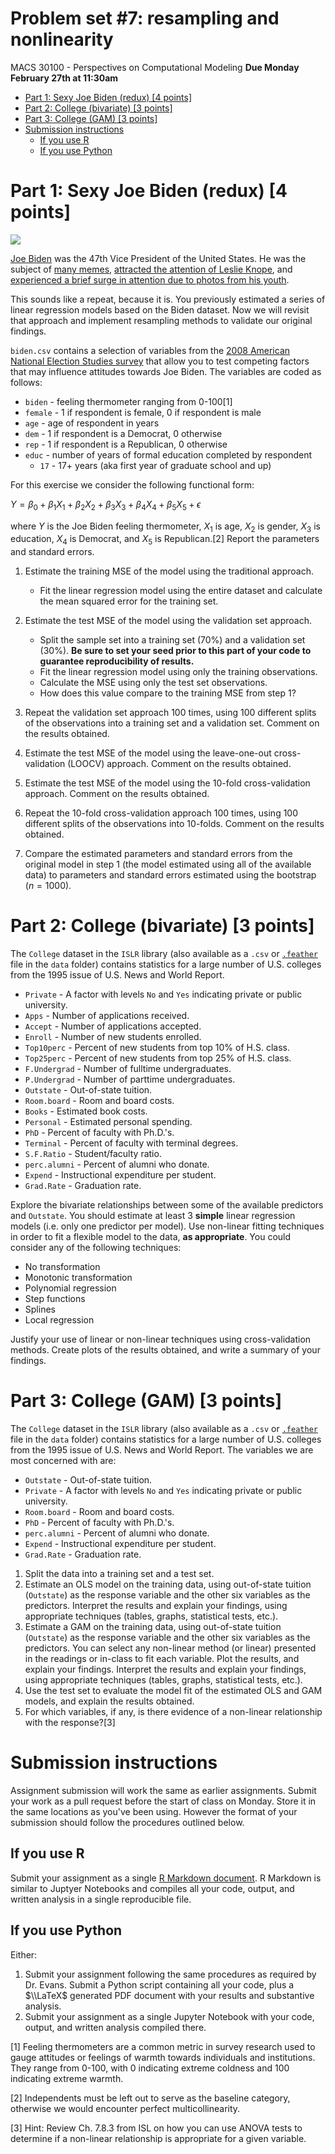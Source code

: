 Problem set \#7: resampling and nonlinearity
================
MACS 30100 - Perspectives on Computational Modeling
**Due Monday February 27th at 11:30am**

-   [Part 1: Sexy Joe Biden (redux) \[4 points\]](#part-1-sexy-joe-biden-redux-4-points)
-   [Part 2: College (bivariate) \[3 points\]](#part-2-college-bivariate-3-points)
-   [Part 3: College (GAM) \[3 points\]](#part-3-college-gam-3-points)
-   [Submission instructions](#submission-instructions)
    -   [If you use R](#if-you-use-r)
    -   [If you use Python](#if-you-use-python)

Part 1: Sexy Joe Biden (redux) \[4 points\]
===========================================

![](http://i.giphy.com/5of8ya8s34JQA.gif)

[Joe Biden](https://en.wikipedia.org/wiki/Joe_Biden) was the 47th Vice President of the United States. He was the subject of [many memes](http://distractify.com/trending/2016/11/16/best-of-joe-and-obama-memes), [attracted the attention of Leslie Knope](https://www.youtube.com/watch?v=NvbMB_GGR6s), and [experienced a brief surge in attention due to photos from his youth](http://www.huffingtonpost.com/entry/joe-young-hot_us_58262f53e4b0c4b63b0c9e11).

This sounds like a repeat, because it is. You previously estimated a series of linear regression models based on the Biden dataset. Now we will revisit that approach and implement resampling methods to validate our original findings.

`biden.csv` contains a selection of variables from the [2008 American National Election Studies survey](http://www.electionstudies.org/) that allow you to test competing factors that may influence attitudes towards Joe Biden. The variables are coded as follows:

-   `biden` - feeling thermometer ranging from 0-100[1]
-   `female` - 1 if respondent is female, 0 if respondent is male
-   `age` - age of respondent in years
-   `dem` - 1 if respondent is a Democrat, 0 otherwise
-   `rep` - 1 if respondent is a Republican, 0 otherwise
-   `educ` - number of years of formal education completed by respondent
    -   `17` - 17+ years (aka first year of graduate school and up)

For this exercise we consider the following functional form:

*Y* = *β*<sub>0</sub> + *β*<sub>1</sub>*X*<sub>1</sub> + *β*<sub>2</sub>*X*<sub>2</sub> + *β*<sub>3</sub>*X*<sub>3</sub> + *β*<sub>4</sub>*X*<sub>4</sub> + *β*<sub>5</sub>*X*<sub>5</sub> + *ϵ*

where *Y* is the Joe Biden feeling thermometer, *X*<sub>1</sub> is age, *X*<sub>2</sub> is gender, *X*<sub>3</sub> is education, *X*<sub>4</sub> is Democrat, and *X*<sub>5</sub> is Republican.[2] Report the parameters and standard errors.

1.  Estimate the training MSE of the model using the traditional approach.
    -   Fit the linear regression model using the entire dataset and calculate the mean squared error for the training set.

2.  Estimate the test MSE of the model using the validation set approach.
    -   Split the sample set into a training set (70%) and a validation set (30%). **Be sure to set your seed prior to this part of your code to guarantee reproducibility of results.**
    -   Fit the linear regression model using only the training observations.
    -   Calculate the MSE using only the test set observations.
    -   How does this value compare to the training MSE from step 1?

3.  Repeat the validation set approach 100 times, using 100 different splits of the observations into a training set and a validation set. Comment on the results obtained.
4.  Estimate the test MSE of the model using the leave-one-out cross-validation (LOOCV) approach. Comment on the results obtained.
5.  Estimate the test MSE of the model using the 10-fold cross-validation approach. Comment on the results obtained.
6.  Repeat the 10-fold cross-validation approach 100 times, using 100 different splits of the observations into 10-folds. Comment on the results obtained.
7.  Compare the estimated parameters and standard errors from the original model in step 1 (the model estimated using all of the available data) to parameters and standard errors estimated using the bootstrap (*n* = 1000).

Part 2: College (bivariate) \[3 points\]
========================================

The `College` dataset in the `ISLR` library (also available as a `.csv` or [`.feather`](https://github.com/wesm/feather) file in the `data` folder) contains statistics for a large number of U.S. colleges from the 1995 issue of U.S. News and World Report.

-   `Private` - A factor with levels `No` and `Yes` indicating private or public university.
-   `Apps` - Number of applications received.
-   `Accept` - Number of applications accepted.
-   `Enroll` - Number of new students enrolled.
-   `Top10perc` - Percent of new students from top 10% of H.S. class.
-   `Top25perc` - Percent of new students from top 25% of H.S. class.
-   `F.Undergrad` - Number of fulltime undergraduates.
-   `P.Undergrad` - Number of parttime undergraduates.
-   `Outstate` - Out-of-state tuition.
-   `Room.board` - Room and board costs.
-   `Books` - Estimated book costs.
-   `Personal` - Estimated personal spending.
-   `PhD` - Percent of faculty with Ph.D.'s.
-   `Terminal` - Percent of faculty with terminal degrees.
-   `S.F.Ratio` - Student/faculty ratio.
-   `perc.alumni` - Percent of alumni who donate.
-   `Expend` - Instructional expenditure per student.
-   `Grad.Rate` - Graduation rate.

Explore the bivariate relationships between some of the available predictors and `Outstate`. You should estimate at least 3 **simple** linear regression models (i.e. only one predictor per model). Use non-linear fitting techniques in order to fit a flexible model to the data, **as appropriate**. You could consider any of the following techniques:

-   No transformation
-   Monotonic transformation
-   Polynomial regression
-   Step functions
-   Splines
-   Local regression

Justify your use of linear or non-linear techniques using cross-validation methods. Create plots of the results obtained, and write a summary of your findings.

Part 3: College (GAM) \[3 points\]
==================================

The `College` dataset in the `ISLR` library (also available as a `.csv` or [`.feather`](https://github.com/wesm/feather) file in the `data` folder) contains statistics for a large number of U.S. colleges from the 1995 issue of U.S. News and World Report. The variables we are most concerned with are:

-   `Outstate` - Out-of-state tuition.
-   `Private` - A factor with levels `No` and `Yes` indicating private or public university.
-   `Room.board` - Room and board costs.
-   `PhD` - Percent of faculty with Ph.D.'s.
-   `perc.alumni` - Percent of alumni who donate.
-   `Expend` - Instructional expenditure per student.
-   `Grad.Rate` - Graduation rate.

1.  Split the data into a training set and a test set.
2.  Estimate an OLS model on the training data, using out-of-state tuition (`Outstate`) as the response variable and the other six variables as the predictors. Interpret the results and explain your findings, using appropriate techniques (tables, graphs, statistical tests, etc.).
3.  Estimate a GAM on the training data, using out-of-state tuition (`Outstate`) as the response variable and the other six variables as the predictors. You can select any non-linear method (or linear) presented in the readings or in-class to fit each variable. Plot the results, and explain your findings. Interpret the results and explain your findings, using appropriate techniques (tables, graphs, statistical tests, etc.).
4.  Use the test set to evaluate the model fit of the estimated OLS and GAM models, and explain the results obtained.
5.  For which variables, if any, is there evidence of a non-linear relationship with the response?[3]

Submission instructions
=======================

Assignment submission will work the same as earlier assignments. Submit your work as a pull request before the start of class on Monday. Store it in the same locations as you've been using. However the format of your submission should follow the procedures outlined below.

If you use R
------------

Submit your assignment as a single [R Markdown document](http://rmarkdown.rstudio.com/). R Markdown is similar to Juptyer Notebooks and compiles all your code, output, and written analysis in a single reproducible file.

If you use Python
-----------------

Either:

1.  Submit your assignment following the same procedures as required by Dr. Evans. Submit a Python script containing all your code, plus a $\\LaTeX$ generated PDF document with your results and substantive analysis.
2.  Submit your assignment as a single Jupyter Notebook with your code, output, and written analysis compiled there.

[1] Feeling thermometers are a common metric in survey research used to gauge attitudes or feelings of warmth towards individuals and institutions. They range from 0-100, with 0 indicating extreme coldness and 100 indicating extreme warmth.

[2] Independents must be left out to serve as the baseline category, otherwise we would encounter perfect multicollinearity.

[3] Hint: Review Ch. 7.8.3 from ISL on how you can use ANOVA tests to determine if a non-linear relationship is appropriate for a given variable.
